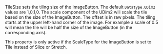 TileSize sets the tiling size of the ImageButton. The default
`Datatype.UDim2` values are 1,0,1,0. The scale component of the UDim2 will
scale the tile based on the size of the ImageButton. The offset is in raw
pixels. The tiling starts at the upper left-hand corner of the image. For
example a scale of 0.5 will mean the tile will be half the size of the
ImageButton (in the corresponding axis).

This property is only active if the ScaleType for the ImageButton is set
to Tile instead of Slice or Stretch.